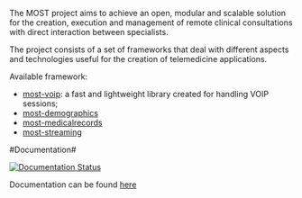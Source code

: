 The MOST project aims to achieve an open, modular and scalable solution for the creation, execution and management of remote clinical consultations with direct interaction between specialists.  

The project consists of a set of frameworks that deal with different aspects and technologies useful for the creation of telemedicine applications.

Available framework:
- [most-voip](https://github.com/crs4/most-voip): a fast and lightweight library created for handling VOIP sessions;
- [most-demographics](https://github.com/crs4/most-demographics)
- [most-medicalrecords](https://github.com/crs4/most-medicalrecords)
- [most-streaming](https://github.com/crs4/most-streaming)

#Documentation#

[![Documentation Status](https://readthedocs.org/projects/most-medicalrecords/badge/?version=latest)](https://readthedocs.org/projects/most-medicalrecords/?badge=latest)

Documentation can be found [here](http://most-medicalrecords.readthedocs.org/en/latest/)
